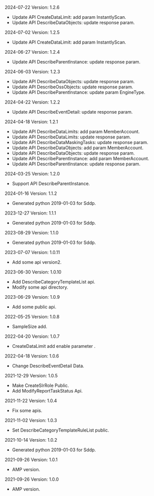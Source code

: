 2024-07-22 Version: 1.2.6
- Update API CreateDataLimit: add param InstantlyScan.
- Update API DescribeDataObjects: update response param.


2024-07-02 Version: 1.2.5
- Update API CreateDataLimit: add param InstantlyScan.


2024-06-27 Version: 1.2.4
- Update API DescribeParentInstance: update response param.


2024-06-03 Version: 1.2.3
- Update API DescribeDataObjects: update response param.
- Update API DescribeOssObjects: update response param.
- Update API DescribeParentInstance: update param EngineType.


2024-04-22 Version: 1.2.2
- Update API DescribeEventDetail: update response param.


2024-04-18 Version: 1.2.1
- Update API DescribeDataLimits: add param MemberAccount.
- Update API DescribeDataLimits: update response param.
- Update API DescribeDataMaskingTasks: update response param.
- Update API DescribeDataObjects: add param MemberAccount.
- Update API DescribeDataObjects: update response param.
- Update API DescribeParentInstance: add param MemberAccount.
- Update API DescribeParentInstance: update response param.


2024-03-25 Version: 1.2.0
- Support API DescribeParentInstance.


2024-01-16 Version: 1.1.2
- Generated python 2019-01-03 for Sddp.

2023-12-27 Version: 1.1.1
- Generated python 2019-01-03 for Sddp.

2023-08-29 Version: 1.1.0
- Generated python 2019-01-03 for Sddp.

2023-07-07 Version: 1.0.11
- Add some api version2.

2023-06-30 Version: 1.0.10
- Add DescribeCategoryTemplateList api.
- Modify some api directory.

2023-06-29 Version: 1.0.9
- Add some public api.

2022-05-25 Version: 1.0.8
- SampleSize add.

2022-04-20 Version: 1.0.7
- CreateDataLimit add enable parameter .

2022-04-18 Version: 1.0.6
- Change DescribeEventDetail Data.

2021-12-29 Version: 1.0.5
- Make CreateSlrRole Public.
- Add ModifyReportTaskStatus Api.

2021-11-22 Version: 1.0.4
- Fix some apis.

2021-11-02 Version: 1.0.3
- Set DescribeCategoryTemplateRuleList public.

2021-10-14 Version: 1.0.2
- Generated python 2019-01-03 for Sddp.

2021-09-26 Version: 1.0.1
- AMP version.

2021-09-26 Version: 1.0.0
- AMP version.

